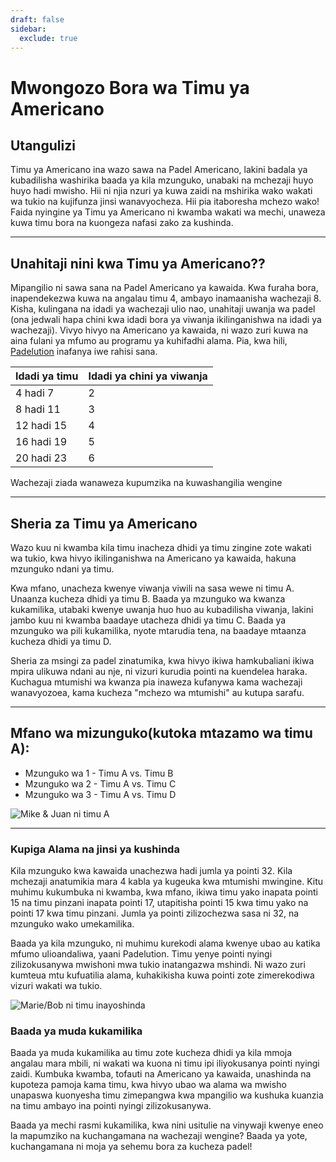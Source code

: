 ```yaml
---
draft: false
sidebar:
  exclude: true
---
```


# Mwongozo Bora wa Timu ya Americano

## Utangulizi
Timu ya Americano ina wazo sawa na Padel Americano, lakini badala ya kubadilisha washirika baada ya kila mzunguko, unabaki na mchezaji huyo huyo hadi mwisho. Hii ni njia nzuri ya kuwa zaidi na mshirika wako wakati wa tukio na kujifunza jinsi wanavyocheza. Hii pia itaboresha mchezo wako! Faida nyingine ya Timu ya Americano ni kwamba wakati wa mechi, unaweza kuwa timu bora na kuongeza nafasi zako za kushinda.

---

## Unahitaji nini kwa Timu ya Americano??
Mipangilio ni sawa sana na Padel Americano ya kawaida. Kwa furaha bora, inapendekezwa kuwa na angalau timu 4, ambayo inamaanisha wachezaji 8. Kisha, kulingana na idadi ya wachezaji ulio nao, unahitaji uwanja wa padel (ona jedwali hapa chini kwa idadi bora ya viwanja ikilinganishwa na idadi ya wachezaji). Vivyo hivyo na Americano ya kawaida, ni wazo zuri kuwa na aina fulani ya mfumo au programu ya kuhifadhi alama. Pia, kwa hili, [Padelution](https://www.padelution.com/americano) inafanya iwe rahisi sana.

| Idadi ya timu | Idadi ya chini ya viwanja |
|-----------------|--------------------------|
|      4 hadi 7     |             2            |
|     8 hadi 11     |             3            |
|     12 hadi 15    |             4            |
|     16 hadi 19    |             5            |
|     20 hadi 23    |             6            |

Wachezaji ziada wanaweza kupumzika na kuwashangilia wengine

---

## Sheria za Timu ya Americano
Wazo kuu ni kwamba kila timu inacheza dhidi ya timu zingine zote wakati wa tukio, kwa hivyo ikilinganishwa na Americano ya kawaida, hakuna mzunguko ndani ya timu.

Kwa mfano, unacheza kwenye viwanja viwili na sasa wewe ni timu A. Unaanza kucheza dhidi ya timu B. Baada ya mzunguko wa kwanza kukamilika, utabaki kwenye uwanja huo huo au kubadilisha viwanja, lakini jambo kuu ni kwamba baadaye utacheza dhidi ya timu C. Baada ya mzunguko wa pili kukamilika, nyote mtarudia tena, na baadaye mtaanza kucheza dhidi ya timu D.

Sheria za msingi za padel zinatumika, kwa hivyo ikiwa hamkubaliani ikiwa mpira ulikuwa ndani au nje, ni vizuri kurudia pointi na kuendelea haraka. Kuchagua mtumishi wa kwanza pia inaweza kufanywa kama wachezaji wanavyozoea, kama kucheza "mchezo wa mtumishi" au kutupa sarafu.

---

## Mfano wa mizunguko(kutoka mtazamo wa timu A):
- Mzunguko wa 1 - Timu A vs. Timu B
- Mzunguko wa 2  - Timu A vs. Timu C
- Mzunguko wa 3 - Timu A vs. Timu D

![Mike & Juan ni timu A](/sw/images/team-americano.png "Mike & Juan ni timu A")

---

### Kupiga Alama na jinsi ya kushinda
Kila mzunguko kwa kawaida unachezwa hadi jumla ya pointi 32. Kila mchezaji anatumikia mara 4 kabla ya kugeuka kwa mtumishi mwingine. Kitu muhimu kukumbuka ni kwamba, kwa mfano, ikiwa timu yako inapata pointi 15 na timu pinzani inapata pointi 17, utapitisha pointi 15 kwa timu yako na pointi 17 kwa timu pinzani. Jumla ya pointi zilizochezwa sasa ni 32, na mzunguko wako umekamilika.

Baada ya kila mzunguko, ni muhimu kurekodi alama kwenye ubao au katika mfumo ulioandaliwa, yaani Padelution. Timu yenye pointi nyingi zilizokusanywa mwishoni mwa tukio inatangazwa mshindi. Ni wazo zuri kumteua mtu kufuatilia alama, kuhakikisha kuwa pointi zote zimerekodiwa vizuri wakati wa tukio.

![Marie/Bob ni timu inayoshinda](/sw/images/team-americano-scores.png "Marie/Bob ni timu inayoshinda")

### Baada ya muda kukamilika
Baada ya muda kukamilika au timu zote kucheza dhidi ya kila mmoja angalau mara mbili, ni wakati wa kuona ni timu ipi iliyokusanya pointi nyingi zaidi. Kumbuka kwamba, tofauti na Americano ya kawaida, unashinda na kupoteza pamoja kama timu, kwa hivyo ubao wa alama wa mwisho unapaswa kuonyesha timu zimepangwa kwa mpangilio wa kushuka kuanzia na timu ambayo ina pointi nyingi zilizokusanywa.

Baada ya mechi rasmi kukamilika, kwa nini usitulie na vinywaji kwenye eneo la mapumziko na kuchangamana na wachezaji wengine? Baada ya yote, kuchangamana ni moja ya sehemu bora za kucheza padel!